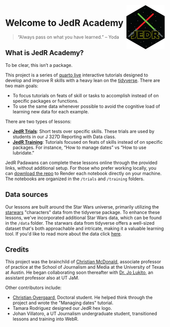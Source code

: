 <img src='images/jedr_hex_800.png' align="right" height="139" />

# Welcome to JedR Academy
 
> “Always pass on what you have learned.” – Yoda

## What is JedR Academy?

To be clear, this isn’t a package.

This project is a series of [quarto live](https://r-wasm.github.io/quarto-live/)
interactive tutorials designed to develop and improve R skills with a
heavy lean on the [tidyverse](https://www.tidyverse.org/). There are
two main goals:

- To focus tutorials on feats of skill or tasks to accomplish instead of
  on specific packages or functions.
- To use the same data whenever possible to avoid the cognitive load of
  learning new data for each example.

There are two types of lessons:

- [**JedR Trials**](trials/index.html): Short tests over specific skills. These trials are used by students in our J 327D Reporting with Data class.
- [**JedR Training**](training/index.html): Tutorials focused on feats of skills instead of on
  specific packages. For instance, “How to manage dates” vs “How to use
  lubridate.”

JedR Padawans can complete these lessons online through the provided links, 
without additional setup. For those who prefer working locally, you can 
[download the repo](https://github.com/utdata/jedr-academy) to Render each notebook 
directly on your machine. The notebooks are organized in the `/trials` and 
`/training` folders.

## Data sources

Our lessons are built around the Star Wars universe, primarily utilizing the 
[starwars](https://dplyr.tidyverse.org/reference/starwars.html) "characters" 
data from the tidyverse package. To enhance these lessons, we've incorporated 
additional Star Wars data, which can be found in the `/data` folder.
The starwars data from tidyverse offers a well-sized dataset that's both 
approachable and intricate, making it a valuable learning tool. If you'd like to 
read more about the data click [here](/resources/data-info.html).

## Credits

This project was the brainchild of [Christian
McDonald](https://journalism.utexas.edu/faculty/christian-mcdonald),
associate professor of practice at the School of Journalism and Media at
the University of Texas at Austin. He began collaborating soon
thereafter with [Dr. Jo
Lukito](https://journalism.utexas.edu/faculty/jo-lukito), an assistant
professor also at UT JaM.

Other contributors include:

- [Christian
  Overgaard](https://journalism.utexas.edu/graduate/profiles/doctoral/christian-staal-bruun-overgaard),
  Doctoral student. He helped think through the project and wrote the "Managing dates" tutorial.
- Tamara Rodriguez designed our JedR hex logo.
- Johan Villatoro, a UT Journalism  undergraduate student, transitioned lessons and training into WebR.
